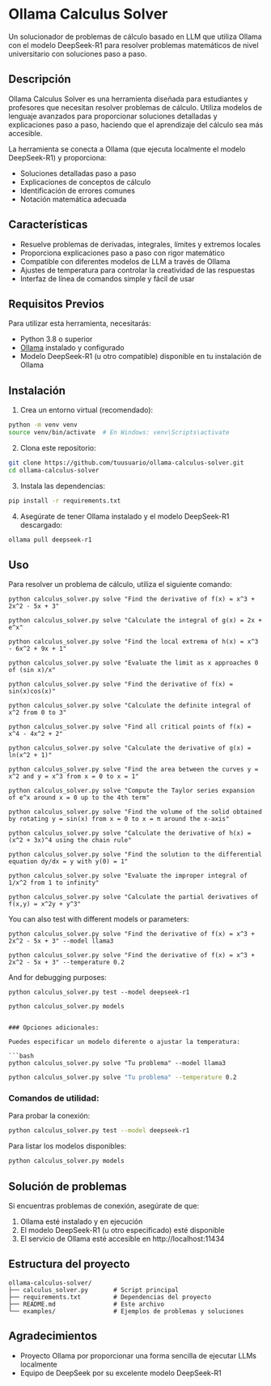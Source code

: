 # Ollama Calculus Solver

Un solucionador de problemas de cálculo basado en LLM que utiliza Ollama con el modelo DeepSeek-R1 para resolver problemas matemáticos de nivel universitario con soluciones paso a paso.

## Descripción

Ollama Calculus Solver es una herramienta diseñada para estudiantes y profesores que necesitan resolver problemas de cálculo. Utiliza modelos de lenguaje avanzados para proporcionar soluciones detalladas y explicaciones paso a paso, haciendo que el aprendizaje del cálculo sea más accesible.

La herramienta se conecta a Ollama (que ejecuta localmente el modelo DeepSeek-R1) y proporciona:
- Soluciones detalladas paso a paso
- Explicaciones de conceptos de cálculo
- Identificación de errores comunes
- Notación matemática adecuada

## Características

- Resuelve problemas de derivadas, integrales, límites y extremos locales
- Proporciona explicaciones paso a paso con rigor matemático
- Compatible con diferentes modelos de LLM a través de Ollama
- Ajustes de temperatura para controlar la creatividad de las respuestas
- Interfaz de línea de comandos simple y fácil de usar

## Requisitos Previos

Para utilizar esta herramienta, necesitarás:

- Python 3.8 o superior
- [Ollama](https://ollama.ai/) instalado y configurado
- Modelo DeepSeek-R1 (u otro compatible) disponible en tu instalación de Ollama

##  Instalación

1. Crea un entorno virtual (recomendado):
```bash
python -m venv venv
source venv/bin/activate  # En Windows: venv\Scripts\activate
```

2. Clona este repositorio:
```bash
git clone https://github.com/tuusuario/ollama-calculus-solver.git
cd ollama-calculus-solver
```

3. Instala las dependencias:
```bash
pip install -r requirements.txt
```

4. Asegúrate de tener Ollama instalado y el modelo DeepSeek-R1 descargado:
```bash
ollama pull deepseek-r1
```

## Uso

Para resolver un problema de cálculo, utiliza el siguiente comando:

```
python calculus_solver.py solve "Find the derivative of f(x) = x^3 + 2x^2 - 5x + 3"
```

```
python calculus_solver.py solve "Calculate the integral of g(x) = 2x + e^x"
```

```
python calculus_solver.py solve "Find the local extrema of h(x) = x^3 - 6x^2 + 9x + 1"
```

```
python calculus_solver.py solve "Evaluate the limit as x approaches 0 of (sin x)/x"
```

```
python calculus_solver.py solve "Find the derivative of f(x) = sin(x)cos(x)"
```

```
python calculus_solver.py solve "Calculate the definite integral of x^2 from 0 to 3"
```

```
python calculus_solver.py solve "Find all critical points of f(x) = x^4 - 4x^2 + 2"
```

```
python calculus_solver.py solve "Calculate the derivative of g(x) = ln(x^2 + 1)"
```

```
python calculus_solver.py solve "Find the area between the curves y = x^2 and y = x^3 from x = 0 to x = 1"
```

```
python calculus_solver.py solve "Compute the Taylor series expansion of e^x around x = 0 up to the 4th term"
```

```
python calculus_solver.py solve "Find the volume of the solid obtained by rotating y = sin(x) from x = 0 to x = π around the x-axis"
```

```
python calculus_solver.py solve "Calculate the derivative of h(x) = (x^2 + 3x)^4 using the chain rule"
```

```
python calculus_solver.py solve "Find the solution to the differential equation dy/dx = y with y(0) = 1"
```

```
python calculus_solver.py solve "Evaluate the improper integral of 1/x^2 from 1 to infinity"
```

```
python calculus_solver.py solve "Calculate the partial derivatives of f(x,y) = x^2y + y^3"
```

You can also test with different models or parameters:

```
python calculus_solver.py solve "Find the derivative of f(x) = x^3 + 2x^2 - 5x + 3" --model llama3
```

```
python calculus_solver.py solve "Find the derivative of f(x) = x^3 + 2x^2 - 5x + 3" --temperature 0.2
```

And for debugging purposes:

```
python calculus_solver.py test --model deepseek-r1
```

```
python calculus_solver.py models


### Opciones adicionales:

Puedes especificar un modelo diferente o ajustar la temperatura:

```bash
python calculus_solver.py solve "Tu problema" --model llama3
```

```bash
python calculus_solver.py solve "Tu problema" --temperature 0.2
```

### Comandos de utilidad:

Para probar la conexión:
```bash
python calculus_solver.py test --model deepseek-r1
```

Para listar los modelos disponibles:
```bash
python calculus_solver.py models
```

## Solución de problemas

Si encuentras problemas de conexión, asegúrate de que:
1. Ollama esté instalado y en ejecución
2. El modelo DeepSeek-R1 (u otro especificado) esté disponible
3. El servicio de Ollama esté accesible en http://localhost:11434

## Estructura del proyecto

```
ollama-calculus-solver/
├── calculus_solver.py       # Script principal
├── requirements.txt         # Dependencias del proyecto
├── README.md                # Este archivo
└── examples/                # Ejemplos de problemas y soluciones
```


## Agradecimientos

- Proyecto Ollama por proporcionar una forma sencilla de ejecutar LLMs localmente
- Equipo de DeepSeek por su excelente modelo DeepSeek-R1
